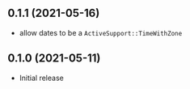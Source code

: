 ## 0.1.1 (2021-05-16)

- allow dates to be a `ActiveSupport::TimeWithZone`

## 0.1.0 (2021-05-11)

- Initial release

